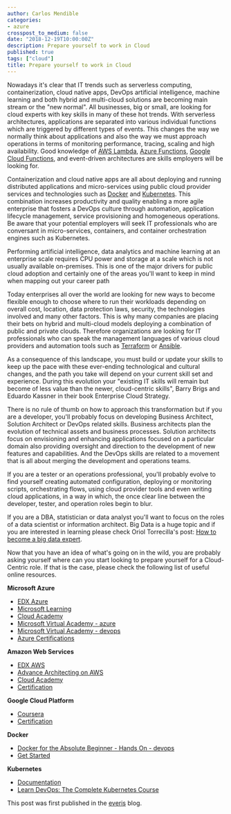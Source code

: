 ```yaml
---
author: Carlos Mendible
categories:
- azure
crosspost_to_medium: false
date: "2018-12-19T10:00:00Z"
description: Prepare yourself to work in Cloud
published: true
tags: ["cloud"]
title: Prepare yourself to work in Cloud
---
```


Nowadays it's clear that IT trends such as serverless computing, containerization, cloud native apps, DevOps artificial intelligence, machine learning and both hybrid and multi-cloud solutions are becoming main stream or the "new normal". All businesses, big or small, are looking for cloud experts with key skills in many of these hot trends.
With serverless architectures, applications are separated into various individual functions which are triggered by different types of events. This changes the way we normally think about applications and also the way we must approach operations in terms of monitoring performance, tracing, scaling and high availability. Good knowledge of [AWS Lambda](https://aws.amazon.com/es/lambda), [Azure Functions](https://azure.microsoft.com/es-es/services/functions/), [Google Cloud Functions](https://cloud.google.com/functions/), and event-driven architectures are skills employers will be looking for.

Containerization and cloud native apps are all about deploying and running distributed applications and micro-services using public cloud provider services and technologies such as [Docker](https://www.docker.com/) and [Kubernetes](https://kubernetes.io/). This combination increases productivity and quality enabling a more agile enterprise that fosters a DevOps culture through automation, application lifecycle management, service provisioning and homogeneous operations. Be aware that your potential employers will seek IT professionals who are conversant in micro-services, containers, and container orchestration engines such as Kubernetes.

Performing artificial intelligence, data analytics and machine learning at an enterprise scale requires CPU power and storage at a scale which is not usually available on-premises. This is one of the major drivers for public cloud adoption and certainly one of the areas you'll want to keep in mind when mapping out your career path

Today enterprises all over the world are looking for new ways to become flexible enough to choose where to run their workloads depending on overall cost, location, data protection laws, security, the technologies involved and many other factors. This is why many companies are placing their bets on hybrid and multi-cloud models deploying a combination of public and private clouds. Therefore organizations are looking for IT professionals who can speak the management languages of various cloud providers and automation tools such as [Terraform](https://www.terraform.io/) or [Ansible](https://www.terraform.io/).

As a consequence of this landscape, you must build or update your skills to keep up the pace with these ever-ending technological and cultural changes, and the path you take will depend on your current skill set and experience. During this evolution your "existing IT skills will remain but become of less value than the newer, cloud-centric skills", Barry Brigs and Eduardo Kassner in their book Enterprise Cloud Strategy.

There is no rule of thumb on how to approach this transformation but if you are a developer, you'll probably focus on developing Business Architect, Solution Architect or DevOps related skills. Business architects plan the evolution of technical assets and business processes. Solution architects focus on envisioning and enhancing applications focused on a particular domain also providing oversight and direction to the development of new features and capabilities. And the DevOps skills are related to a movement that is all about merging the development and operations teams.

If you are a tester or an operations professional, you'll probably evolve to find yourself creating automated configuration, deploying or monitoring scripts, orchestrating flows, using cloud provider tools and even writing cloud applications, in a way in which, the once clear line between the developer, tester, and operation roles begin to blur.

If you are a DBA, statistician or data analyst you'll want to focus on the roles of a data scientist or information architect. Big Data is a huge topic and if you are interested in learning please check Oriol Torrecilla's post: [How to become a big data expert](https://blog.everis.com/en/blog/technology/how-become-big-data-expert).

Now that you have an idea of what's going on in the wild, you are probably asking yourself where can you start looking to prepare yourself for a Cloud-Centric role. If that is the case, please check the following list of useful online resources.

**Microsoft Azure**

* [EDX Azure](https://www.edx.org/learn/azure)
* [Microsoft Learning](https://docs.microsoft.com/en-us/learn/azure)
* [Cloud Academy](https://cloudacademy.com/library/azure/)
* [Microsoft Virtual Academy - azure](https://mva.microsoft.com/product-training/microsoft-azure#!lang=1033)
* [Microsoft Virtual Academy - devops](https://mva.microsoft.com/training-topics/devops#!lang=1033)
* [Azure Certifications](https://www.microsoft.com/en-us/learning/azure-exams.aspx)

**Amazon Web Services**

* [EDX AWS](https://www.edx.org/school/aws)
* [Advance Architecting on AWS](https://aws.amazon.com/training/course-descriptions/advanced-architecting/?nc1=h_ls)
* [Cloud Academy](https://cloudacademy.com/library/amazon-web-services/)
* [Certification](https://aws.amazon.com/certification/)

**Google Cloud Platform**

* [Coursera](https://www.coursera.org/googlecloud)
* [Certification](https://cloud.google.com/certification/)

**Docker**

* [Docker for the Absolute Beginner - Hands On - devops](https://www.udemy.com/learn-docker)
* [Get Started](https://docs.docker.com/get-started/)

**Kubernetes**

* [Documentation](https://kubernetes.io/docs/home/?path=users&persona=app-developer&level=foundational)
* [Learn DevOps: The Complete Kubernetes Course](https://www.udemy.com/learn-devops-the-complete-kubernetes-course)

This post was first published in the <a href="https://carlos.mendible.com/2018/11/18/develop-and-build-aspnetcore-applications-to-run-on-kubernetes-with-draft/" data-href="https://carlos.mendible.com/2018/11/18/develop-and-build-aspnetcore-applications-to-run-on-kubernetes-with-draft/" rel="canonical nofollow noopener" target="_blank">everis</a> blog.